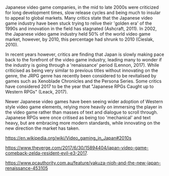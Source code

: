 Japanese video game companies, in the mid to late 2000s were criticized for long development times, slow release cycles and being much to insular to appeal to global markets. Many critics state that the Japanese video game industry have been stuck trying to relive their 'golden era' of the 1990s and innovation in the field has stagnated (Ashcraft, 2011). In 2002, the Japanese video game industry held 50% of the world video game market, however, by 2010, this percentage had shrunk to 2010 (Cieslak, 2010).

In recent years however, critics are finding that Japan is slowly making pace back to the forefront of the video game industry, leading many to wonder if the industry is going through a 'renaissance' period (Lennon, 2017). While criticised as being very similar to previous titles without innovating on the genre, the JRPG genre has recently been considered to be revitalised by games such as Xenoblade Chronicles and the Persona Series. Some critics have considered 2017 to be the year that "Japanese RPGs Caught up to Western RPGs" (Leack, 2017).

Newer Japanese video games have been seeing wider adoption of Western style video game elements, relying more heavily on immersing the player in the video game rather than masses of text and dialogue to scroll through. Japanese RPGs were once critised as being too 'mechanical' and text heavy, but are embracing more modern standards, while innovating on the new direction the market has taken.

https://en.wikipedia.org/wiki/Video_gaming_in_Japan#2010s

https://www.theverge.com/2017/6/30/15894404/japan-video-game-comeback-zelda-resident-evil-e3-2017.

https://www.pcauthority.com.au/feature/yakuza-nioh-and-the-new-japan-renaissance-453105

